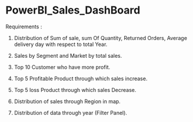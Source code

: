 # PowerBI_Sales_DashBoard

Requirements : 

1. Distribution of Sum of sale, sum Of Quantity, Returned Orders, Average delivery day with respect to total Year.

2. Sales by Segment and Market by total sales.

3. Top 10 Customer who have more profit.

4. Top 5 Profitable Product through which sales increase.

5. Top 5 loss Product through which sales Decrease.

6. Distribution of sales through Region in map.

7. Distribution of data through year (Filter Panel).
